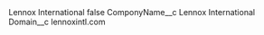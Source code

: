 <?xml version="1.0" encoding="UTF-8"?>
<CustomMetadata xmlns="http://soap.sforce.com/2006/04/metadata" xmlns:xsi="http://www.w3.org/2001/XMLSchema-instance" xmlns:xsd="http://www.w3.org/2001/XMLSchema">
    <label>Lennox International</label>
    <protected>false</protected>
    <values>
        <field>ComponyName__c</field>
        <value xsi:type="xsd:string">Lennox International</value>
    </values>
    <values>
        <field>Domain__c</field>
        <value xsi:type="xsd:string">lennoxintl.com</value>
    </values>
</CustomMetadata>
